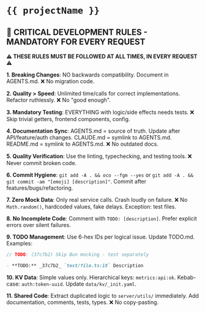 # `{{ projectName }}`

<!-- trunk-ignore-all(markdownlint/MD036) -->

## 🚨 CRITICAL DEVELOPMENT RULES - MANDATORY FOR EVERY REQUEST

**⚠️ THESE RULES MUST BE FOLLOWED AT ALL TIMES, IN EVERY REQUEST ⚠️**

**1. Breaking Changes**: NO backwards compatibility. Document in AGENTS.md. ❌ No migration code.

**2. Quality > Speed**: Unlimited time/calls for correct implementations. Refactor ruthlessly. ❌ No "good enough".

**3. Mandatory Testing**: EVERYTHING with logic/side effects needs tests. ❌ Skip trivial getters, frontend components, config.

**4. Documentation Sync**: AGENTS.md = source of truth. Update after API/feature/auth changes. CLAUDE.md = symlink to AGENTS.md. README.md = symlink to AGENTS.md. ❌ No outdated docs.

**5. Quality Verification**: Use the linting, typechecking, and testing tools. ❌ Never commit broken code.

**6. Commit Hygiene**: `git add -A . && oco --fgm --yes` or `git add -A . && git commit -am "[emoji] [description]"`. Commit after features/bugs/refactoring.

**7. Zero Mock Data**: Only real service calls. Crash loudly on failure. ❌ No `Math.random()`, hardcoded values, fake delays. Exception: test files.

**8. No Incomplete Code**: Comment with `TODO: [description]`. Prefer explicit errors over silent failures.

**9. TODO Management**: Use 6-hex IDs per logical issue. Update TODO.md. Examples:

```typescript
// TODO: (37c7b2) Skip Bun mocking - test separately
```

```markdown
- **TODO:** _37c7b2_ `test/file.ts:18` Description
```

**10. KV Data**: Simple values only. Hierarchical keys: `metrics:api:ok`. Kebab-case: `auth:token-uuid`. Update `data/kv/_init.yaml`.

**11. Shared Code**: Extract duplicated logic to `server/utils/` immediately. Add documentation, comments, tests, types. ❌ No copy-pasting.
